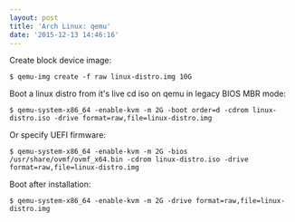 ```yaml
---
layout: post
title: 'Arch Linux: qemu'
date: '2015-12-13 14:46:16'
---
```


Create block device image:

```
$ qemu-img create -f raw linux-distro.img 10G
```

Boot a linux distro from it's live cd iso on qemu in legacy BIOS MBR mode:

```
$ qemu-system-x86_64 -enable-kvm -m 2G -boot order=d -cdrom linux-distro.iso -drive format=raw,file=linux-distro.img
```

Or specify UEFI firmware:

```
$ qemu-system-x86_64 -enable-kvm -m 2G -bios /usr/share/ovmf/ovmf_x64.bin -cdrom linux-distro.iso -drive format=raw,file=linux-distro.img
```

Boot after installation:

```
$ qemu-system-x86_64 -enable-kvm -m 2G -drive format=raw,file=linux-distro.img
```